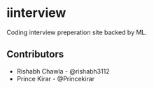 # iinterview
Coding interview preperation site backed by ML.

## Contributors
- Rishabh Chawla - @rishabh3112
- Prince Kirar - @Princekirar
